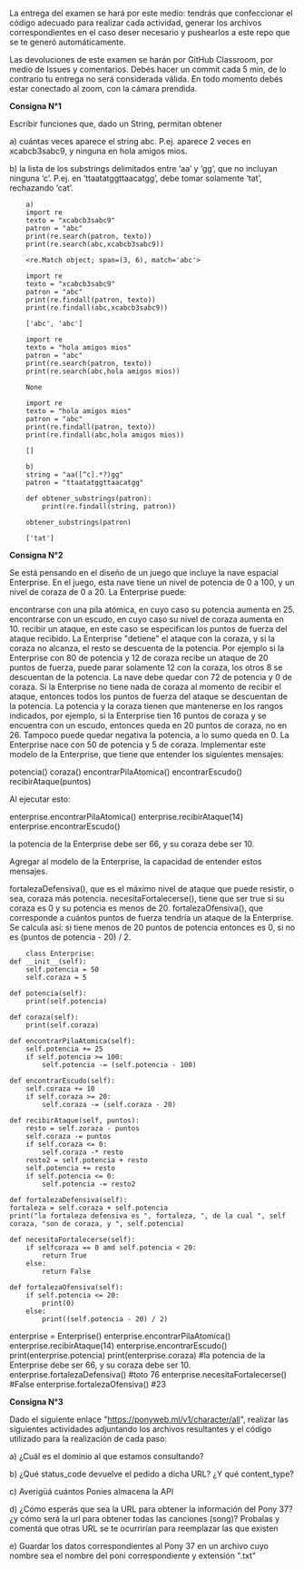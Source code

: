 La entrega del examen se hará por este medio: tendrás que confeccionar el código adecuado para realizar cada actividad, generar los archivos correspondientes en el caso deser necesario y pushearlos a este repo que se te generó automáticamente.

Las devoluciones de este examen se harán por GitHub Classroom, por medio de Issues y comentarios. Debés hacer un commit cada 5 min, de lo contrario tu entrega no será considerada válida. En todo momento debés estar conectado al zoom, con la cámara prendida.

**Consigna N°1**

Escribir funciones que, dado un String, permitan obtener

a) cuántas veces aparece el string abc. P.ej. aparece 2 veces en xcabcb3sabc9, y ninguna en hola amigos mios.

b) la lista de los substrings delimitados entre ‘aa’ y ‘gg’, que no incluyan ninguna ‘c’. P.ej. en ‘ttaatatggttaacatgg’, debe tomar solamente ‘tat’, rechazando ‘cat’.

        a)
        import re
        texto = "xcabcb3sabc9"
        patron = "abc"
        print(re.search(patron, texto))
        print(re.search(abc,xcabcb3sabc9))

        <re.Match object; span=(3, 6), match='abc'>

        import re
        texto = "xcabcb3sabc9"
        patron = "abc"
        print(re.findall(patron, texto))
        print(re.findall(abc,xcabcb3sabc9))

        ['abc', 'abc']

        import re
        texto = "hola amigos mios"
        patron = "abc"
        print(re.search(patron, texto))
        print(re.search(abc,hola amigos mios))

        None

        import re
        texto = "hola amigos mios"
        patron = "abc"
        print(re.findall(patron, texto))
        print(re.findall(abc,hola amigos mios))

        []

        b)
        string = "aa([^c].*?)gg"
        patron = "ttaatatggttaacatgg"

        def obtener_substrings(patron):
            print(re.findall(string, patron))

        obtener_substrings(patron)

        ['tat']

**Consigna N°2**

Se está pensando en el diseño de un juego que incluye la nave espacial Enterprise. En el juego, esta nave tiene un nivel de potencia de 0 a 100, y un nivel de coraza de 0 a 20. La Enterprise puede:

encontrarse con una pila atómica, en cuyo caso su potencia aumenta en 25.
encontrarse con un escudo, en cuyo caso su nivel de coraza aumenta en 10.
recibir un ataque, en este caso se especifican los puntos de fuerza del ataque recibido. La Enterprise "detiene" el ataque con la coraza, y si la coraza no alcanza, el resto se descuenta de la potencia. Por ejemplo si la Enterprise con 80 de potencia y 12 de coraza recibe un ataque de 20 puntos de fuerza, puede parar solamente 12 con la coraza, los otros 8 se descuentan de la potencia. La nave debe quedar con 72 de potencia y 0 de coraza. Si la Enterprise no tiene nada de coraza al momento de recibir el ataque, entonces todos los puntos de fuerza del ataque se descuentan de la potencia.
La potencia y la coraza tienen que mantenerse en los rangos indicados, por ejemplo, si la Enterprise tien 16 puntos de coraza y se encuentra con un escudo, entonces queda en 20 puntos de coraza, no en 26. Tampoco puede quedar negativa la potencia, a lo sumo queda en 0. La Enterprise nace con 50 de potencia y 5 de coraza. Implementar este modelo de la Enterprise, que tiene que entender los siguientes mensajes:

potencia()
coraza()
encontrarPilaAtomica()
encontrarEscudo()
recibirAtaque(puntos)

Al ejecutar esto:

enterprise.encontrarPilaAtomica()
enterprise.recibirAtaque(14)
enterprise.encontrarEscudo()

la potencia de la Enterprise debe ser 66, y su coraza debe ser 10.

Agregar al modelo de la Enterprise, la capacidad de entender estos mensajes.

fortalezaDefensiva(), que es el máximo nivel de ataque que puede resistir, o sea, coraza más potencia.
necesitaFortalecerse(), tiene que ser true si su coraza es 0 y su potencia es menos de 20.
fortalezaOfensiva(), que corresponde a cuántos puntos de fuerza tendría un ataque de la Enterprise. Se calcula así: si tiene menos de 20 puntos de potencia entonces es 0, si no es (puntos de potencia - 20) / 2.

        class Enterprise:
    def __init__(self):
        self.potencia = 50
        self.coraza = 5

    def potencia(self):
        print(self.potencia)

    def coraza(self):
        print(self.coraza)

    def encontrarPilaAtomica(self):
        self.potencia += 25
        if self.potencia >= 100:
            self.potencia -= (self.potencia - 100)

    def encontrarEscudo(self):
        self.coraza += 10
        if self.coraza >= 20:
            self.coraza -= (self.coraza - 20)     

    def recibirAtaque(self, puntos):
        resto = self.zoraza - puntos
        self.coraza -= puntos
        if self.coraza <= 0:
            self.coraza -* resto
        resto2 = self.potencia + resto
        self.potencia += resto
        if self.potencia <= 0:
            self.potencia -= resto2

    def fortalezaDefensiva(self):
    fortaleza = self.coraza + self.potencia
    print("la fortaleza defensiva es ", fortaleza, ", de la cual ", self coraza, "son de coraza, y ", self.potencia)

    def necesitaFortalecerse(self):
        if selfcoraza == 0 amd self.potencia < 20:
            return True
        else:
            return False

    def fortalezaOfensiva(self):
        if self.potencia <= 20:
            print(0)
        else:
            print((self.potencia - 20) / 2)

enterprise = Enterprise()
enterprise.encontrarPilaAtomica()
enterprise.recibirAtaque(14)
enterprise.encontrarEscudo()
print(enterprise.potencia)
print(enterprise.coraza)
#la potencia de la Enterprise debe ser 66, y su coraza debe ser 10.
enterprise.fortalezaDefensiva() #toto 76
enterprise.necesitaFortalecerse() #False
enterprise.fortalezaOfensiva() #23

**Consigna N°3**

Dado el siguiente enlace "https://ponyweb.ml/v1/character/all", realizar las siguientes actividades adjuntando los archivos resultantes y el código utilizado para la realización de cada paso:

a) ¿Cuál es el dominio al que estamos consultando?

b) ¿Qué status_code devuelve el pedido a dicha URL? ¿Y qué content_type?

c) Averigüá cuántos Ponies almacena la API

d) ¿Cómo esperás que sea la URL para obtener la información del Pony 37? ¿y cómo será la url para obtener todas las canciones (song)? Probalas y comentá que otras URL se te ocurrirían para reemplazar las que existen

e) Guardar los datos correspondientes al Pony 37 en un archivo cuyo nombre sea el nombre del poni correspondiente y extensión ".txt"